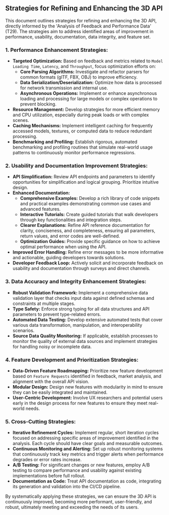 ## Strategies for Refining and Enhancing the 3D API

This document outlines strategies for refining and enhancing the 3D API, directly informed by the 'Analysis of Feedback and Performance Data' (T29). The strategies aim to address identified areas of improvement in performance, usability, documentation, data integrity, and feature set.

### 1. Performance Enhancement Strategies:

*   **Targeted Optimization:** Based on feedback and metrics related to `Model Loading Time`, `Latency`, and `Throughput`, focus optimization efforts on:
    *   **Core Parsing Algorithms:** Investigate and refactor parsers for common formats (glTF, FBX, OBJ) to improve efficiency.
    *   **Data Serialization/Deserialization:** Optimize how data is processed for network transmission and internal use.
    *   **Asynchronous Operations:** Implement or enhance asynchronous loading and processing for large models or complex operations to prevent blocking.
*   **Resource Management:** Develop strategies for more efficient memory and CPU utilization, especially during peak loads or with complex scenes.
*   **Caching Mechanisms:** Implement intelligent caching for frequently accessed models, textures, or computed data to reduce redundant processing.
*   **Benchmarking and Profiling:** Establish rigorous, automated benchmarking and profiling routines that simulate real-world usage patterns to continuously monitor performance regressions.

### 2. Usability and Documentation Improvement Strategies:

*   **API Simplification:** Review API endpoints and parameters to identify opportunities for simplification and logical grouping. Prioritize intuitive design.
*   **Enhanced Documentation:**
    *   **Comprehensive Examples:** Develop a rich library of code snippets and practical examples demonstrating common use cases and advanced features.
    *   **Interactive Tutorials:** Create guided tutorials that walk developers through key functionalities and integration steps.
    *   **Clearer Explanations:** Refine API reference documentation for clarity, conciseness, and completeness, ensuring all parameters, return values, and error codes are well-defined.
    *   **Optimization Guides:** Provide specific guidance on how to achieve optimal performance when using the API.
*   **Improved Error Handling:** Refine error messages to be more informative and actionable, guiding developers towards solutions.
*   **Developer Feedback Loop:** Actively solicit and incorporate feedback on usability and documentation through surveys and direct channels.

### 3. Data Accuracy and Integrity Enhancement Strategies:

*   **Robust Validation Framework:** Implement a comprehensive data validation layer that checks input data against defined schemas and constraints at multiple stages.
*   **Type Safety:** Enforce strong typing for all data structures and API parameters to prevent type-related errors.
*   **Automated Data Testing:** Develop extensive automated tests that cover various data transformation, manipulation, and interoperability scenarios.
*   **Source Data Quality Monitoring:** If applicable, establish processes to monitor the quality of external data sources and implement strategies for handling noisy or incomplete data.

### 4. Feature Development and Prioritization Strategies:

*   **Data-Driven Feature Roadmapping:** Prioritize new feature development based on `Feature Requests` identified in feedback, market analysis, and alignment with the overall API vision.
*   **Modular Design:** Design new features with modularity in mind to ensure they can be easily integrated and maintained.
*   **User-Centric Development:** Involve UX researchers and potential users early in the design process for new features to ensure they meet real-world needs.

### 5. Cross-Cutting Strategies:

*   **Iterative Refinement Cycles:** Implement regular, short iteration cycles focused on addressing specific areas of improvement identified in the analysis. Each cycle should have clear goals and measurable outcomes.
*   **Continuous Monitoring and Alerting:** Set up robust monitoring systems that continuously track key metrics and trigger alerts when performance degrades or error rates increase.
*   **A/B Testing:** For significant changes or new features, employ A/B testing to compare performance and usability against existing implementations before full rollout.
*   **Documentation as Code:** Treat API documentation as code, integrating its generation and validation into the CI/CD pipeline.

By systematically applying these strategies, we can ensure the 3D API is continuously improved, becoming more performant, user-friendly, and robust, ultimately meeting and exceeding the needs of its users.